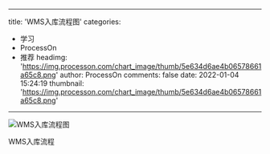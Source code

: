 
---
title: 'WMS入库流程图'
categories: 
 - 学习
 - ProcessOn
 - 推荐
headimg: 'https://img.processon.com/chart_image/thumb/5e634d6ae4b06578661a65c8.png'
author: ProcessOn
comments: false
date: 2022-01-04 15:24:19
thumbnail: 'https://img.processon.com/chart_image/thumb/5e634d6ae4b06578661a65c8.png'
---

<div>   
<img class="thumb" alt="WMS入库流程图" src="https://img.processon.com/chart_image/thumb/5e634d6ae4b06578661a65c8.png" referrerpolicy="no-referrer">
<p>WMS入库流程</p>  
</div>
            